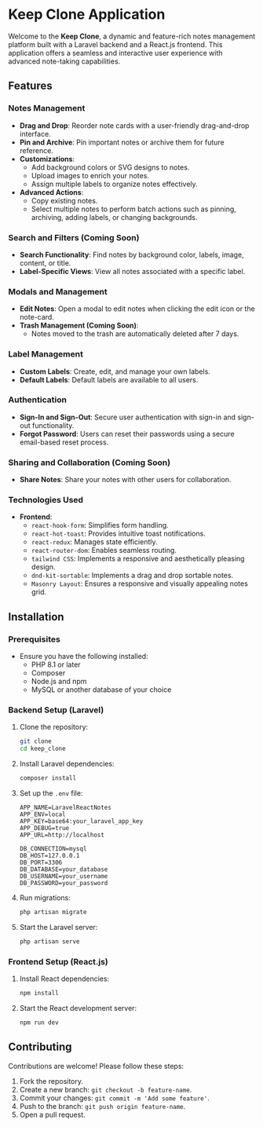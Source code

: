# Keep Clone Application

Welcome to the **Keep Clone**, a dynamic and feature-rich notes management platform built with a Laravel backend and a React.js frontend. This application offers a seamless and interactive user experience with advanced note-taking capabilities.

## Features

### Notes Management
- **Drag and Drop**: Reorder note cards with a user-friendly drag-and-drop interface.
- **Pin and Archive**: Pin important notes or archive them for future reference.
- **Customizations**:
  - Add background colors or SVG designs to notes.
  - Upload images to enrich your notes.
  - Assign multiple labels to organize notes effectively.
- **Advanced Actions**:
  - Copy existing notes.
  - Select multiple notes to perform batch actions such as pinning, archiving, adding labels, or changing backgrounds.

### Search and Filters (Coming Soon)
- **Search Functionality**: Find notes by background color, labels, image, content, or title.
- **Label-Specific Views**: View all notes associated with a specific label.

### Modals and Management
- **Edit Notes**: Open a modal to edit notes when clicking the edit icon or the note-card.
- **Trash Management (Coming Soon)**:
  - Notes moved to the trash are automatically deleted after 7 days.

### Label Management
- **Custom Labels**: Create, edit, and manage your own labels.
- **Default Labels**: Default labels are available to all users.

### Authentication
- **Sign-In and Sign-Out**: Secure user authentication with sign-in and sign-out functionality.
- **Forgot Password**: Users can reset their passwords using a secure email-based reset process.

### Sharing and Collaboration (Coming Soon)
- **Share Notes**: Share your notes with other users for collaboration.

### Technologies Used
- **Frontend**:
  - `react-hook-form`: Simplifies form handling.
  - `react-hot-toast`: Provides intuitive toast notifications.
  - `react-redux`: Manages state efficiently.
  - `react-router-dom`: Enables seamless routing.
  - `tailwind CSS`: Implements a responsive and aesthetically pleasing design.
  - `dnd-kit-sortable`: Implements a drag and drop sortable notes.
  - `Masonry Layout`: Ensures a responsive and visually appealing notes grid.

## Installation

### Prerequisites
- Ensure you have the following installed:
  - PHP 8.1 or later
  - Composer
  - Node.js and npm
  - MySQL or another database of your choice

### Backend Setup (Laravel)
1. Clone the repository:
   ```bash
   git clone
   cd keep_clone
   ```

2. Install Laravel dependencies:
   ```bash
   composer install
   ```

3. Set up the `.env` file:
   ```env
   APP_NAME=LaravelReactNotes
   APP_ENV=local
   APP_KEY=base64:your_laravel_app_key
   APP_DEBUG=true
   APP_URL=http://localhost

   DB_CONNECTION=mysql
   DB_HOST=127.0.0.1
   DB_PORT=3306
   DB_DATABASE=your_database
   DB_USERNAME=your_username
   DB_PASSWORD=your_password
   ```

4. Run migrations:
   ```bash
   php artisan migrate
   ```

5. Start the Laravel server:
   ```bash
   php artisan serve
   ```

### Frontend Setup (React.js)
1. Install React dependencies:
   ```bash
   npm install
   ```

2. Start the React development server:
   ```bash
   npm run dev
   ```

## Contributing
Contributions are welcome! Please follow these steps:
1. Fork the repository.
2. Create a new branch: `git checkout -b feature-name`.
3. Commit your changes: `git commit -m 'Add some feature'`.
4. Push to the branch: `git push origin feature-name`.
5. Open a pull request.
